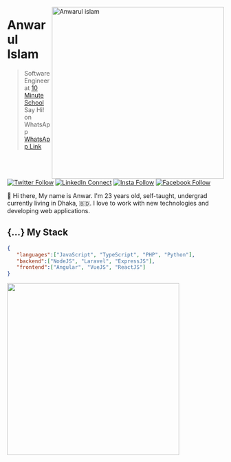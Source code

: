 [<img align="right" width="400" src="https://github-readme-stats.vercel.app/api?username=anwarulislam&show_icons=true&theme=radical&locale=en" alt="Anwarul islam"/>](https://github.com/anwarulislam)

# Anwarul Islam

> Software Engineer at [10 Minute School](https://www.10minuteschool.com)
> Say Hi! on WhatsApp [WhatsApp Link](https://bit.ly/anwar-whatsapp)

[![Twitter Follow](https://img.shields.io/badge/dynamic/json.svg?color=14171A&labelColor=37474f&logo=twitter&logoColor=4fc3f7&label=&query=%24[0].followers_count&url=https%3A%2F%2Fcdn.syndication.twimg.com%2Fwidgets%2Ffollowbutton%2Finfo.json%3Fscreen_names%3Danwaarulislaam&suffix=%20Followers)](https://twitter.com/anwaarulislaam)
[![LinkedIn Connect](https://img.shields.io/badge/%20-Connect-black?color=14171A&labelColor=212121&logo=linkedin&logoColor=ffffff)](https://www.linkedin.com/in/anwaarulislaam/)
[![Insta Follow](https://img.shields.io/badge/%20-Follow-black?color=14171A&labelColor=d81b60&logo=instagram&logoColor=ffffff)](https://www.instagram.com/anwaarulislaam/)
[![Facebook Follow](https://img.shields.io/badge/%20-Connect-black?color=14171A&labelColor=1976d2&logo=facebook&logoColor=ffffff)](https://www.facebook.com/100049797995446/)

:wave: Hi there, My name is Anwar. I'm 23 years old, self-taught, undergrad currently living in Dhaka, 🇧🇩. I love to work with new technologies and developing web applications.

## {...} My Stack

```json
{
   "languages":["JavaScript", "TypeScript", "PHP", "Python"],
   "backend":["NodeJS", "Laravel", "ExpressJS"],
   "frontend":["Angular", "VueJS", "ReactJS"]
}
```

<img align="middle" width="400" src="https://api.daily.dev/devcards/ba00d15820f04bd4bd74d2977a688053.png?r=dli"/>
